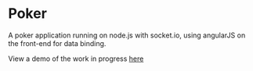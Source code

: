 Poker
=====

A poker application running on node.js with socket.io, using angularJS on the front-end for data binding.

View a demo of the work in progress [here](http://dev.tableflippoker.com/)